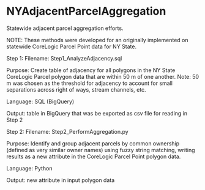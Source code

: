 # NYAdjacentParcelAggregation

Statewide adjacent parcel aggregation efforts.

NOTE: These methods were developed for an originally implemented on statewide CoreLogic Parcel Point data for NY State.

Step 1:
Filename: Step1_AnalyzeAdjacency.sql

Purpose: Create table of adjacency for all polygons in the NY State CoreLogic Parcel polygon data that are within 50 m of one another. Note: 50 m was chosen as the threshold for adjacency to account for small separations across right of ways, stream channels, etc.

Language: SQL (BigQuery)

Output: table in BigQuery that was be exported as csv file for reading in Step 2

Step 2:
Filename: Step2_PerformAggregation.py

Purpose: Identify and group adjacent parcels by common ownership (defined as very similar owner names) using fuzzy string matching, writing results as a new attribute in the CoreLogic Parcel Point polygon data.

Language: Python

Output: new attribute in input polygon data

